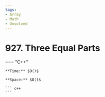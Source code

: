 ```yaml
---
tags:
- Array
- Math
- Unsolved
---
```



# 927. Three Equal Parts

=== "C++"

    **Time:** $O()$

    **Space:** $O()$

    ``` c++
    ```